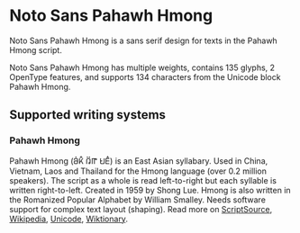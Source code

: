 
# Noto Sans Pahawh Hmong

Noto Sans Pahawh Hmong is a sans serif design for texts in the Pahawh Hmong script. 

Noto Sans Pahawh Hmong has multiple weights, contains 135 glyphs, 2 OpenType features, and supports 134 characters from the Unicode block Pahawh Hmong.


## Supported writing systems


### Pahawh Hmong

Pahawh Hmong (𖬖𖬰𖬝𖬵 𖬄𖬶𖬟 𖬌𖬣𖬵) is an East Asian syllabary. Used in China, Vietnam, Laos and Thailand for the Hmong language (over 0.2 million speakers). The script as a whole is read left-to-right but each syllable is written right-to-left. Created in 1959 by Shong Lue. Hmong is also written in the Romanized Popular Alphabet by William Smalley. Needs software support for complex text layout (shaping). Read more on [ScriptSource](https://scriptsource.org/scr/Hmng), [Wikipedia](https://en.wikipedia.org/wiki/ISO_15924:Hmng), [Unicode](https://www.unicode.org/versions/Unicode13.0.0/ch16.pdf#G68320), [Wiktionary](https://en.wiktionary.org/wiki/Category:Hmong_script).


